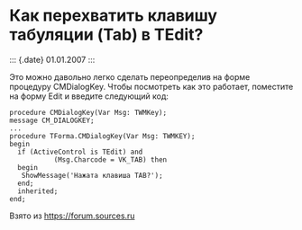 Как перехватить клавишу табуляции (Tab) в TEdit?
================================================

::: {.date}
01.01.2007
:::

Это можно давольно легко сделать переопределив на форме процедуру
CMDialogKey. Чтобы посмотреть как это работает, поместите на форму Edit
и введите следующий код:

    procedure CMDialogKey(Var Msg: TWMKey); 
    message CM_DIALOGKEY;
    ...
    procedure TForma.CMDialogKey(Var Msg: TWMKEY);
    begin
      if (ActiveControl is TEdit) and
               (Msg.Charcode = VK_TAB) then
      begin
       ShowMessage('Нажата клавиша TAB?');
      end;
      inherited;
    end;

Взято из <https://forum.sources.ru>
